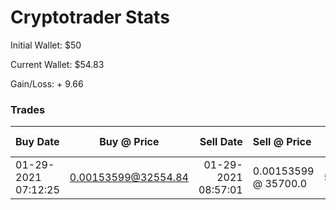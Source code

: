 # Cryptotrader Stats

Initial Wallet: $50

Current Wallet: $54.83

Gain/Loss: + 9.66

### Trades 

| Buy Date | Buy @ Price | Sell Date | Sell @ Price | Start/End Amount | Gain/Loss |
| :------------- | :----------: | -----------: | :------------- | :----------: | -----------: |
| 01\-29\-2021 07:12:25 | 0.00153599@32554.84 | 01\-29\-2021 08:57:01 | 0.00153599 @ 35700.0 | 50.0/54.83 | + 9.66 |
